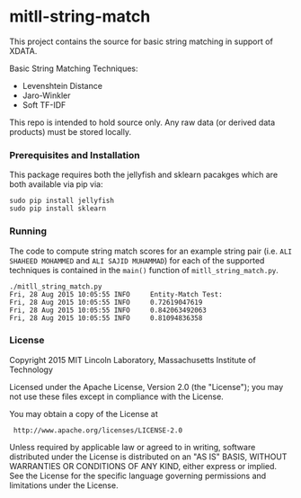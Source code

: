 # mitll-string-match

This project contains the source for basic string matching in support of XDATA. 

Basic String Matching Techniques:
- Levenshtein Distance
- Jaro-Winkler 
- Soft TF-IDF

This repo is intended to hold source only. Any raw data (or derived data products) must be stored locally.

### Prerequisites and Installation

This package requires both the jellyfish and sklearn pacakges which are both available via pip via: 

```shell
sudo pip install jellyfish
sudo pip install sklearn
```

### Running

The code to compute string match scores for an example string pair (i.e. `ALI SHAHEED MOHAMMED` and `ALI SAJID MUHAMMAD`) for each of the supported techniques is contained in the `main()` function of `mitll_string_match.py`. 

```shell
./mitll_string_match.py
Fri, 28 Aug 2015 10:05:55 INFO     Entity-Match Test:
Fri, 28 Aug 2015 10:05:55 INFO     0.72619047619
Fri, 28 Aug 2015 10:05:55 INFO     0.842063492063
Fri, 28 Aug 2015 10:05:55 INFO     0.81094836358
```

### License

Copyright 2015 MIT Lincoln Laboratory, Massachusetts Institute of Technology 

Licensed under the Apache License, Version 2.0 (the "License"); you may not use these files except in compliance with the License.

You may obtain a copy of the License at

     http://www.apache.org/licenses/LICENSE-2.0

Unless required by applicable law or agreed to in writing, software distributed under the License is distributed on an "AS IS" BASIS, WITHOUT WARRANTIES OR CONDITIONS OF ANY KIND, either express or implied. See the License for the specific language governing permissions and limitations under the License.

